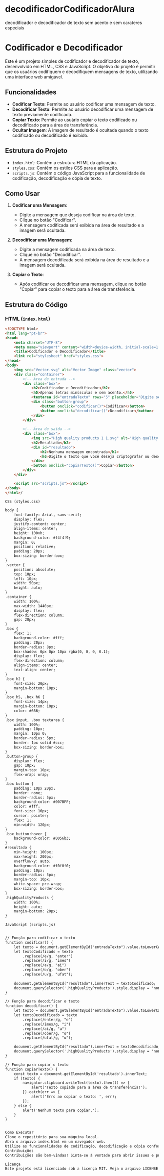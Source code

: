 # decodificadorCodificadorAlura
decodificador e decodificador de texto sem acento e sem carateres especiais
# Codificador e Decodificador

Este é um projeto simples de codificador e decodificador de texto, desenvolvido em HTML, CSS e JavaScript. O objetivo do projeto é permitir que os usuários codifiquem e decodifiquem mensagens de texto, utilizando uma interface web amigável.

## Funcionalidades

- **Codificar Texto**: Permite ao usuário codificar uma mensagem de texto.
- **Decodificar Texto**: Permite ao usuário decodificar uma mensagem de texto previamente codificada.
- **Copiar Texto**: Permite ao usuário copiar o texto codificado ou decodificado para a área de transferência.
- **Ocultar Imagem**: A imagem de resultado é ocultada quando o texto codificado ou decodificado é exibido.

## Estrutura do Projeto

- `index.html`: Contém a estrutura HTML da aplicação.
- `styles.css`: Contém os estilos CSS para a aplicação.
- `scripts.js`: Contém o código JavaScript para a funcionalidade de codificação, decodificação e cópia de texto.

## Como Usar

1. **Codificar uma Mensagem**:
    - Digite a mensagem que deseja codificar na área de texto.
    - Clique no botão "Codificar".
    - A mensagem codificada será exibida na área de resultado e a imagem será ocultada.

2. **Decodificar uma Mensagem**:
    - Digite a mensagem codificada na área de texto.
    - Clique no botão "Decodificar".
    - A mensagem decodificada será exibida na área de resultado e a imagem será ocultada.

3. **Copiar o Texto**:
    - Após codificar ou decodificar uma mensagem, clique no botão "Copiar" para copiar o texto para a área de transferência.

## Estrutura do Código

### HTML (`index.html`)

```html
<!DOCTYPE html>
<html lang="pt-br">
<head>
    <meta charset="UTF-8">
    <meta name="viewport" content="width=device-width, initial-scale=1.0">
    <title>Codificador e Decodificador</title>
    <link rel="stylesheet" href="styles.css">
</head>
<body>
    <img src="Vector.svg" alt="Vector Image" class="vector">
    <div class="container">
        <!-- Área de entrada -->
        <div class="box">
            <h2>Codificador e Decodificador</h2>
            <h5>Apenas letras minúsculas e sem acento.</h5>
            <textarea id="entradaTexto" rows="5" placeholder="Digite seu texto aqui..."></textarea>
            <div class="button-group">
                <button onclick="codificar()">Codificar</button>
                <button onclick="decodificar()">Decodificar</button>
            </div>
        </div>
        
        <!-- Área de saída -->
        <div class="box">
            <img src="High quality products 1 1.svg" alt="High quality products" class="highQualityProducts">
            <h2>Resultado</h2>
            <div id="resultado">
                <h2>Nenhuma mensagem encontrada</h2>
                <h6>Digite o texto que você deseja criptografar ou descriptografar</h6>
            </div>
            <button onclick="copiarTexto()">Copiar</button>
        </div>
    </div>

    <script src="scripts.js"></script>
</body>
</html>/

CSS (styles.css)

body {
    font-family: Arial, sans-serif;
    display: flex;
    justify-content: center;
    align-items: center;
    height: 100vh;
    background-color: #f4f4f9;
    margin: 0;
    position: relative;
    padding: 20px;
    box-sizing: border-box;
}
.vector {
    position: absolute;
    top: 10px;
    left: 10px;
    width: 50px;
    height: auto;
}
.container {
    width: 100%;
    max-width: 1440px;
    display: flex;
    flex-direction: column;
    gap: 20px;
}
.box {
    flex: 1;
    background-color: #fff;
    padding: 20px;
    border-radius: 8px;
    box-shadow: 0px 0px 10px rgba(0, 0, 0, 0.1);
    display: flex;
    flex-direction: column;
    align-items: center;
    text-align: center;
}
.box h2 {
    font-size: 20px;
    margin-bottom: 10px;
}
.box h5, .box h6 {
    font-size: 14px;
    margin-bottom: 10px;
    color: #666;
}
.box input, .box textarea {
    width: 100%;
    padding: 10px;
    margin: 10px 0;
    border-radius: 5px;
    border: 1px solid #ccc;
    box-sizing: border-box;
}
.button-group {
    display: flex;
    gap: 10px;
    margin-top: 10px;
    flex-wrap: wrap;
}
.box button {
    padding: 10px 20px;
    border: none;
    border-radius: 5px;
    background-color: #007BFF;
    color: #fff;
    font-size: 16px;
    cursor: pointer;
    flex: 1;
    min-width: 120px;
}
.box button:hover {
    background-color: #0056b3;
}
#resultado {
    min-height: 100px;
    max-height: 200px;
    overflow-y: auto;
    background-color: #f0f0f0;
    padding: 10px;
    border-radius: 5px;
    margin-top: 10px;
    white-space: pre-wrap;
    box-sizing: border-box;
}
.highQualityProducts {
    width: 100%;
    height: auto;
    margin-bottom: 20px;
}

JavaScript (scripts.js)


// Função para codificar o texto
function codificar() {
    let texto = document.getElementById("entradaTexto").value.toLowerCase();
    let textoCodificado = texto
        .replace(/e/g, "enter")
        .replace(/i/g, "imes")
        .replace(/a/g, "ai")
        .replace(/o/g, "ober")
        .replace(/u/g, "ufat");
    
    document.getElementById("resultado").innerText = textoCodificado;
    document.querySelector('.highQualityProducts').style.display = 'none'; // Oculta a imagem
}

// Função para decodificar o texto
function decodificar() {
    let texto = document.getElementById("entradaTexto").value.toLowerCase();
    let textoDecodificado = texto
        .replace(/enter/g, "e")
        .replace(/imes/g, "i")
        .replace(/ai/g, "a")
        .replace(/ober/g, "o")
        .replace(/ufat/g, "u");

    document.getElementById("resultado").innerText = textoDecodificado;
    document.querySelector('.highQualityProducts').style.display = 'none'; // Oculta a imagem
}

// Função para copiar o texto
function copiarTexto() {
    const texto = document.getElementById('resultado').innerText;
    if (texto) {
        navigator.clipboard.writeText(texto).then(() => {
            alert('Texto copiado para a área de transferência!');
        }).catch(err => {
            alert('Erro ao copiar o texto: ', err);
        });
    } else {
        alert('Nenhum texto para copiar.');
    }
}


Como Executar
Clone o repositório para sua máquina local.
Abra o arquivo index.html em um navegador web.
Utilize as funcionalidades de codificação, decodificação e cópia conforme descrito acima.
Contribuições
Contribuições são bem-vindas! Sinta-se à vontade para abrir issues e pull requests para melhorias e correções.

Licença
Este projeto está licenciado sob a licença MIT. Veja o arquivo LICENSE para mais detalhes.
